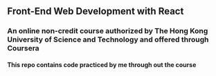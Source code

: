 ## Front-End Web Development with React

### An online non-credit course authorized by The Hong Kong University of Science and Technology and offered through Coursera

#### This repo contains code practiced by me through out the course
